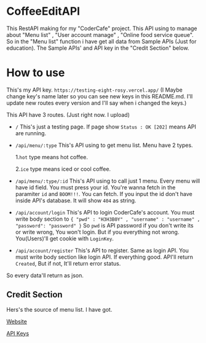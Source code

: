 # CoffeeEditAPI
This RestAPI making for my "CoderCafe" project. This API using to manage about "Menu list" , "User account manage" , "Online food service queue". So in the "Menu list" function i have get all data from Sample APIs (Just for education). The Sample APIs' and API key in the "Credit Section" below.

# How to use

This's my API key. ```https://testing-eight-rosy.vercel.app/``` (I Maybe change key's name later so you can see new keys in this README.md. I'll update new routes every version and I'll say when i changed the keys.)

This API have 3 routes. (Just right now. I upload)
- ```/``` This's just a testing page. If page show ```Status : OK [202]``` means API are running.
- ```/api/menu/:type``` This's API using to get menu list. Menu have 2 types.
    
    1.```hot``` type means hot coffee.
    
    2.```ice``` type means iced or cool coffee.
- ```/api/menu/:type/:id``` This's API using to call just 1 menu. Every menu will have id field. You must press your id. You're wanna fetch in the paramiter ```id``` and ```BOOM!!!```. You can fetch. If you input the id don't have inside API's database. It will show ```404``` as string.
- ```/api/account/login``` This's API to login CoderCafe's account. You must write body section to ```{ "pwd" : "H3H3B0Y" , "username" : "username" , "password": "password" }``` So ```pwd``` is API password if you don't write its or write wrong, You won't login. But if you everything not wrong. You(Users)'ll get cookie with ```LoginKey```.
- ```/api/account/register``` This's API to register. Same as login API. You must write body section like login API. If everything good. API'll return ```Created```, But if not, It'll return error status.

So every data'll return as json.

 ## Credit Section
Hers's the source of menu list. I have got.

[Website](https://sampleapis.com/api-list/coffee)

[API Keys](https://api.sampleapis.com/coffee/hot)
